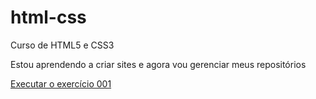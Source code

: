 # html-css
 Curso de HTML5 e CSS3

Estou aprendendo a criar sites e agora vou gerenciar meus repositórios

<a href = "https://franciscofilipemartins.github.io/html-css/exercicios/ex001/index.html"> Executar o exercício 001</a>